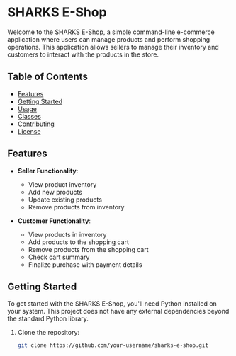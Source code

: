 # SHARKS E-Shop

Welcome to the SHARKS E-Shop, a simple command-line e-commerce application where users can manage products and perform shopping operations. This application allows sellers to manage their inventory and customers to interact with the products in the store.

## Table of Contents

- [Features](#features)
- [Getting Started](#getting-started)
- [Usage](#usage)
- [Classes](#classes)
- [Contributing](#contributing)
- [License](#license)

## Features

- **Seller Functionality**:
  - View product inventory
  - Add new products
  - Update existing products
  - Remove products from inventory

- **Customer Functionality**:
  - View products in inventory
  - Add products to the shopping cart
  - Remove products from the shopping cart
  - Check cart summary
  - Finalize purchase with payment details

## Getting Started

To get started with the SHARKS E-Shop, you'll need Python installed on your system. This project does not have any external dependencies beyond the standard Python library.

1. Clone the repository:

   ```bash
   git clone https://github.com/your-username/sharks-e-shop.git
